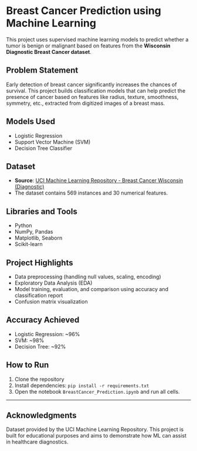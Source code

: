 # Breast Cancer Prediction using Machine Learning

This project uses supervised machine learning models to predict whether a tumor is benign or malignant based on features from the **Wisconsin Diagnostic Breast Cancer dataset**.

##  Problem Statement

Early detection of breast cancer significantly increases the chances of survival. This project builds classification models that can help predict the presence of cancer based on features like radius, texture, smoothness, symmetry, etc., extracted from digitized images of a breast mass.

##  Models Used
- Logistic Regression
- Support Vector Machine (SVM)
- Decision Tree Classifier

##  Dataset
- **Source**: [UCI Machine Learning Repository - Breast Cancer Wisconsin (Diagnostic)](https://archive.ics.uci.edu/ml/datasets/Breast+Cancer+Wisconsin+(Diagnostic))
- The dataset contains 569 instances and 30 numerical features.

##  Libraries and Tools
- Python
- NumPy, Pandas
- Matplotlib, Seaborn
- Scikit-learn

## Project Highlights
- Data preprocessing (handling null values, scaling, encoding)
- Exploratory Data Analysis (EDA)
- Model training, evaluation, and comparison using accuracy and classification report
- Confusion matrix visualization

## Accuracy Achieved
- Logistic Regression: ~96%
- SVM: ~98%
- Decision Tree: ~92%

##  How to Run
1. Clone the repository
2. Install dependencies: `pip install -r requirements.txt`
3. Open the notebook `BreastCancer_Prediction.ipynb` and run all cells.

---

##  Acknowledgments
Dataset provided by the UCI Machine Learning Repository. This project is built for educational purposes and aims to demonstrate how ML can assist in healthcare diagnostics.


